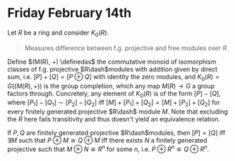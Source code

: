 # Friday February 14th

Let $R$ be a ring and consider $K_0(R)$.

> Measures difference between f.g. projective and free modules over $R$.

Define $(M(R), +) \definedas$ the commutative monoid of isomorphism classes of f.g. projective $R\dash$modules with addition given by direct sum, i.e. $[P] + [Q] = [P\oplus Q]$ with identity the zero modules, and $K_0(R) = G((M(R), +))$ is the group completion, which any map $M(R) \to G$ a group factors through.
Concretely, any element of $K_0(R)$ is of the form $[P] - [Q]$, where $[P_1] -[Q_1] \sim [P_2] - [Q_2]$ iff $[M] + [P_1] + [Q_2] = [M] + [P_2] + [Q_2]$ for every finitely generated projective $R\dash$ module $M$.
Note that excluding the $R$ here fails transitivity and thus doesn't yield an equivalence relation.

If $P, Q$ are finitely generated projective $R\dash$modules, then $[P] = [Q]$ iff $\exists M$ such that $P \oplus M \cong Q \oplus M$ iff there exists $N$ a finitely generated projective such that $M\oplus N \cong R^n$ for some $n$, i.e. $P \oplus R^n \cong Q\oplus R^n$.


  

